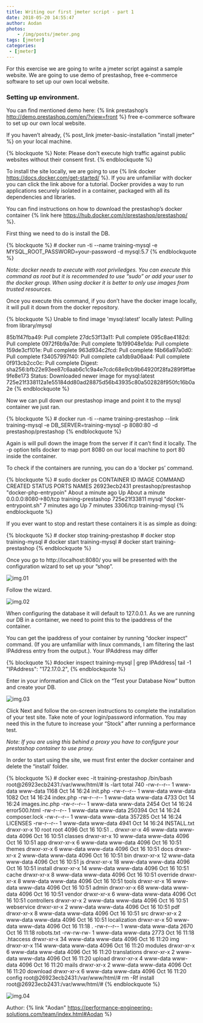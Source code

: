 ```yaml
---
title: Writing our first jmeter script - part 1
date: 2018-05-20 14:55:47
author: Aodan
photos: 
	- /img/posts/jmeter.png
tags: [jmeter]
categories: 
 - [jmeter]
---
```


For this exercise we are going to write a jmeter script against a sample website. We are going to use demo of prestashop, free e-commerce software to set up our own local website.

<!--more-->

### Setting up environment.

You can find mentioned demo here: {% link prestashop‘s http://demo.prestashop.com/en/?view=front %} free e-commerce software to set up our own local website.

If you haven’t already, {% post_link jmeter-basic-installation "install jmeter" %} on your local machine.

{% blockquote %}
Note: Please don't execute high traffic against public websites without their consent first.
{% endblockquote %}

To install the site locally, we are going to use {% link docker https://docs.docker.com/get-started/ %}. If you are unfamiliar with docker you can click the link above for a tutorial. Docker provides a way to run applications securely isolated in a container, packaged with all its dependencies and libraries.

You can find instructions on how to download the prestashop’s docker container {% link here https://hub.docker.com/r/prestashop/prestashop/ %}.

First thing we need to do is install the DB.

{% blockquote %}
    \# docker run -ti \-\-name training-mysql -e MYSQL_ROOT_PASSWORD=your-password -d mysql:5.7
{% endblockquote %}

*Note: docker needs to execute with root priviledges. You can execute this command as root but it is recommended to use “sudo” or add your user to the docker group. When using docker it is better to only use images from trusted resources.*

Once you execute this command, if you don’t have the docker image locally, it will pull it down from the docker repository.

{% blockquote %}
Unable to find image 'mysql:latest' locally
latest: Pulling from library/mysql

85b1f47fba49: Pull complete 
27dc53f13a11: Pull complete 
095c8ae4182d: Pull complete 
0972f6b9a7de: Pull complete 
1b199048e1da: Pull complete 
159de3cf101e: Pull complete 
963d934c2fcd: Pull complete 
f4b66a97a0d0: Pull complete 
f34057997f40: Pull complete 
ca1db9a06aa4: Pull complete 
0f913cb2cc0c: Pull complete 
Digest: sha256:bfb22e93ee87c6aab6c1c9a4e7cdc68e9cb9b64920f28fa289f9ffae9fe8e173
Status: Downloaded newer image for mysql:latest
725e21f338112a1e55184dd80ad28875d56b43935c80a502828f950fc16b0a2e
{% endblockquote %}

Now we can pull down our prestashop image and point it to the mysql container we just ran.


{% blockquote %}
    \# docker run -ti \-\-name training-prestashop \-\-link training-mysql -e DB_SERVER=training-mysql -p 8080:80 -d prestashop/prestashop
{% endblockquote %}

Again is will pull down the image from the server if it can’t find it locally. The -p option tells docker to map port 8080 on our local machine to port 80 inside the container.

To check if the containers are running, you can do a ‘docker ps’ command.

{% blockquote %}
    \# sudo docker ps
    CONTAINER ID        IMAGE                   COMMAND                  CREATED              STATUS              PORTS                  NAMES
    26923ecb2431        prestashop/prestashop   "docker-php-entrypoin"   About a minute ago   Up About a minute   0.0.0.0:8080->80/tcp   training-prestashop
    725e21f33811        mysql                   "docker-entrypoint.sh"   7 minutes ago        Up 7 minutes        3306/tcp               training-mysql
{% endblockquote %}

If you ever want to stop and restart these containers it is as simple as doing:

{% blockquote %}
    \# docker stop training-prestashop 
    \# docker stop training-mysql
    \# docker start training-mysql
    \# docker start training-prestashop
{% endblockquote %}


Once you go to http://localhost:8080/ you will be presented with the configuration wizard to set up your “shop”.


![img.01](prestashop_start-768x450.png)

Follow the wizard.

![img.02](store-info-768x447.png)

When configuring the database it will default to 127.0.0.1. As we are running our DB in a container, we need to point this to the ipaddress of the container.

You can get the ipaddress of your container by running “docker inspect” command. (If you are unfamiliar with linux commands, I am filtering the last IPAddress entry from the output.). Your IPAddress may differ

{% blockquote %}
    \#docker inspect training-mysql | grep IPAddress| tail -1
                    "IPAddress": "172.17.0.2",
{% endblockquote %}

Enter in your information and Click on the “Test your Database Now” button and create your DB.

![img.03](prestashop_db_created-768x389.png)

Click Next and follow the on-screen instructions to complete the installation of your test site. Take note of your login/password information. You may need this in the future to increase your “Stock” after running a performance test.

*Note: If you are using this behind a proxy you have to configure your prestashop container to use proxy.*

In order to start using the site, we must first enter the docker container and delete the “install’ folder.

{% blockquote %}
    \# docker exec -it training-prestashop /bin/bash
    root@26923ecb2431:/var/www/html/# ls -lart
    total 740
    -rw-r--r--   1 www-data www-data   1168 Oct 14 16:24 init.php
    -rw-r--r--   1 www-data www-data   1082 Oct 14 16:24 index.php
    -rw-r--r--   1 www-data www-data   4733 Oct 14 16:24 images.inc.php
    -rw-r--r--   1 www-data www-data   2454 Oct 14 16:24 error500.html
    -rw-r--r--   1 www-data www-data 250394 Oct 14 16:24 composer.lock
    -rw-r--r--   1 www-data www-data 357285 Oct 14 16:24 LICENSES
    -rw-r--r--   1 www-data www-data   4941 Oct 14 16:24 INSTALL.txt
    drwxr-xr-x  10 root     root       4096 Oct 16 10:51 ..
    drwxr-xr-x  46 www-data www-data   4096 Oct 16 10:51 classes
    drwxr-xr-x  10 www-data www-data   4096 Oct 16 10:51 app
    drwxr-xr-x   6 www-data www-data   4096 Oct 16 10:51 themes
    drwxr-xr-x   6 www-data www-data   4096 Oct 16 10:51 docs
    drwxr-xr-x   2 www-data www-data   4096 Oct 16 10:51 bin
    drwxr-xr-x  12 www-data www-data   4096 Oct 16 10:51 js
    drwxr-xr-x  18 www-data www-data   4096 Oct 16 10:51 install
    drwxr-xr-x  14 www-data www-data   4096 Oct 16 10:51 cache
    drwxr-xr-x   8 www-data www-data   4096 Oct 16 10:51 override
    drwxr-xr-x   8 www-data www-data   4096 Oct 16 10:51 tools
    drwxr-xr-x  16 www-data www-data   4096 Oct 16 10:51 admin
    drwxr-xr-x  68 www-data www-data   4096 Oct 16 10:51 vendor
    drwxr-xr-x   6 www-data www-data   4096 Oct 16 10:51 controllers
    drwxr-xr-x   2 www-data www-data   4096 Oct 16 10:51 webservice
    drwxr-xr-x   2 www-data www-data   4096 Oct 16 10:51 pdf
    drwxr-xr-x   8 www-data www-data   4096 Oct 16 10:51 src
    drwxr-xr-x   2 www-data www-data   4096 Oct 16 10:51 localization
    drwxr-xr-x  50 www-data www-data   4096 Oct 16 11:18 .
    -rw-r--r--   1 www-data www-data   2670 Oct 16 11:18 robots.txt
    -rw-rw-rw-   1 www-data www-data   2773 Oct 16 11:18 .htaccess
    drwxr-xr-x  34 www-data www-data   4096 Oct 16 11:20 img
    drwxr-xr-x 114 www-data www-data   4096 Oct 16 11:20 modules
    drwxr-xr-x   6 www-data www-data   4096 Oct 16 11:20 translations
    drwxr-xr-x   2 www-data www-data   4096 Oct 16 11:20 upload
    drwxr-xr-x   4 www-data www-data   4096 Oct 16 11:20 mails
    drwxr-xr-x   2 www-data www-data   4096 Oct 16 11:20 download
    drwxr-xr-x   6 www-data www-data   4096 Oct 16 11:20 config
    root@26923ecb2431:/var/www/html/# rm -Rf install
    root@26923ecb2431:/var/www/html/# 
{% endblockquote %}

![img.04](prestashop_main-768x386.png)

Author: {% link "Aodan" https://performance-engineering-solutions.com/team/index.html#Aodan %}
